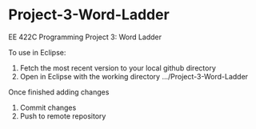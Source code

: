 # Project-3-Word-Ladder
EE 422C Programming Project 3: Word Ladder

To use in Eclipse:

1. Fetch the most recent version to your local github directory
2. Open in Eclipse with the working directory .../Project-3-Word-Ladder

Once finished adding changes

1. Commit changes
2. Push to remote repository

